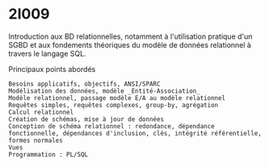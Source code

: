 # 2I009

 Introduction aux BD relationnelles, notamment à l'utilisation pratique d'un SGBD et aux fondements théoriques du modèle de données relationnel à travers le langage SQL.

Principaux points abordés

    Besoins applicatifs, objectifs, ANSI/SPARC
    Modélisation des données, modèle _Entité-Association_
    Modèle relationnel, passage modèle E/A au modèle relationnel
    Requêtes simples, requêtes complexes, group-by, agrégation
    Calcul relationnel
    Création de schémas, mise à jour de données
    Conception de schéma relationnel : redondance, dépendance fonctionnelle, dépendances d'inclusion, clés, intégrité référentielle, formes normales
    Vues
    Programmation : PL/SQL 

